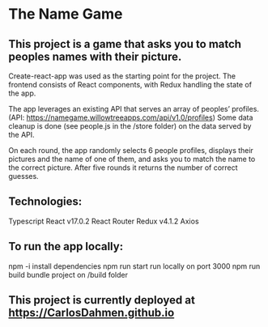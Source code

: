 # The Name Game

## This project is a game that asks you to match peoples names with their picture.

Create-react-app was used as the starting point for the project. The frontend consists of React components, with Redux handling the state of the app.

The app leverages an existing API that serves an array of peoples’ profiles. (API: https://namegame.willowtreeapps.com/api/v1.0/profiles) Some data cleanup is done (see people.js in the /store folder) on the data served by the API.

On each round, the app randomly selects 6 people profiles, displays their pictures and the name of one of them, and asks you to match the name to the correct picture. After five rounds it returns the number of correct guesses.

## Technologies: 

Typescript
React v17.0.2
React Router
Redux v4.1.2
Axios

## To run the app locally:
npm -i				install dependencies
npm run start			run locally on port 3000
npm run build			bundle project on /build folder

## This project is currently deployed at https://CarlosDahmen.github.io
